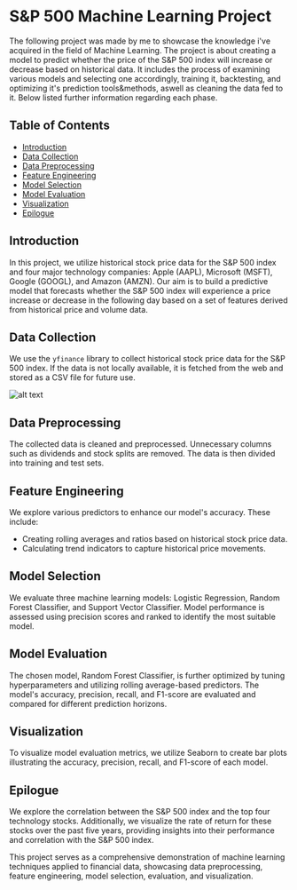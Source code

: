 # S&P 500 Machine Learning Project
The following project was made by me to showcase the knowledge i've acquired in the field of Machine Learning. The project is about creating a model to predict whether the price of the S&P 500 index will increase or decrease based on historical data. It includes the process of examining various models and selecting one accordingly, training it, backtesting, and optimizing it's prediction tools&methods, aswell as cleaning the data fed to it. Below listed further information regarding each phase.

## Table of Contents
- [Introduction](#introduction)
- [Data Collection](#data-collection)
- [Data Preprocessing](#data-preprocessing)
- [Feature Engineering](#feature-engineering)
- [Model Selection](#model-selection)
- [Model Evaluation](#model-evaluation)
- [Visualization](#visualization)
- [Epilogue](#epilogue)

## Introduction
In this project, we utilize historical stock price data for the S&P 500 index and four major technology companies: Apple (AAPL), Microsoft (MSFT), Google (GOOGL), and Amazon (AMZN). Our aim is to build a predictive model that forecasts whether the S&P 500 index will experience a price increase or decrease in the following day based on a set of features derived from historical price and volume data.

## Data Collection
We use the `yfinance` library to collect historical stock price data for the S&P 500 index. If the data is not locally available, it is fetched from the web and stored as a CSV file for future use.

![alt text]("https://github.com/roeeziv/SP500_Machine_Learning_Project/blob/cc217f4a2891078789e28f037c66526f89c52b86/Readme%20Images/Screenshot%202023-08-23%20215019.png?raw=true")

## Data Preprocessing
The collected data is cleaned and preprocessed. Unnecessary columns such as dividends and stock splits are removed. The data is then divided into training and test sets.

## Feature Engineering
We explore various predictors to enhance our model's accuracy. These include:
- Creating rolling averages and ratios based on historical stock price data.
- Calculating trend indicators to capture historical price movements.

## Model Selection
We evaluate three machine learning models: Logistic Regression, Random Forest Classifier, and Support Vector Classifier. Model performance is assessed using precision scores and ranked to identify the most suitable model.

## Model Evaluation
The chosen model, Random Forest Classifier, is further optimized by tuning hyperparameters and utilizing rolling average-based predictors. The model's accuracy, precision, recall, and F1-score are evaluated and compared for different prediction horizons.

## Visualization
To visualize model evaluation metrics, we utilize Seaborn to create bar plots illustrating the accuracy, precision, recall, and F1-score of each model.

## Epilogue
We explore the correlation between the S&P 500 index and the top four technology stocks. Additionally, we visualize the rate of return for these stocks over the past five years, providing insights into their performance and correlation with the S&P 500 index.

This project serves as a comprehensive demonstration of machine learning techniques applied to financial data, showcasing data preprocessing, feature engineering, model selection, evaluation, and visualization.
 
